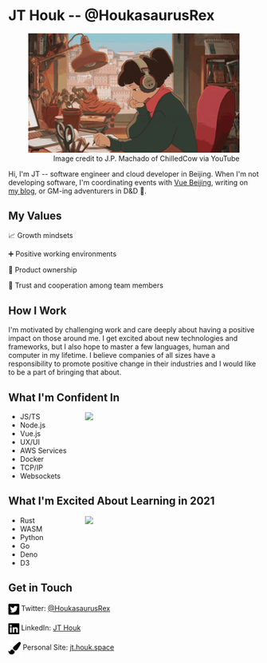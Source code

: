 # JT Houk -- @HoukasaurusRex

<!-- <img src="https://raw.githubusercontent.com/HoukasaurusRex/HoukasaurusRex/master/assets/lofi-hiphop-beats.gif" align="right" width="50%"> -->
<figure align="right" width="50%">
  <img src="/assets/lofi-hiphop-beats.gif" alt="LoFi beats girl studying">
  <figcaption>Image credit to J.P. Machado of ChilledCow via YouTube</figcaption>
</figure>

Hi, I'm JT -- software engineer and cloud developer in Beijing. When I'm not developing software, I'm coordinating events with [Vue Beijing](https://twitter.com/beijing_vue), writing on [my blog](https://jt.houk.space), or GM-ing adventurers in D&D 🐲.

## My Values

📈 Growth mindsets

➕ Positive working environments

👏 Product ownership

🤝 Trust and cooperation among team members

## How I Work

I'm motivated by challenging work and care deeply about having a positive impact on those around me. I get excited about new technologies and frameworks, but I also hope to master a few languages, human and computer in my lifetime. I believe companies of all sizes have a responsibility to promote positive change in their industries and I would like to be a part of bringing that about.

## What I'm Confident In

<img src="https://github-readme-stats.vercel.app/api/top-langs/?username=HoukasaurusRex&layout=compact&theme=radical" align="right" width="350">

* JS/TS
* Node.js
* Vue.js
* UX/UI
* AWS Services
* Docker
* TCP/IP
* Websockets

## What I'm Excited About Learning in 2021

<img src="https://github-readme-stats.vercel.app/api/wakatime?username=HoukasaurusRex&theme=radical" align="right" width="350">

* Rust
* WASM
* Python
* Go
* Deno
* D3

## Get in Touch

<img src="assets/twitter-square-brands.svg" alt="" height="25" align="center"> Twitter: [@HoukasaurusRex](https://twitter.com/HoukasaurusRex)

<img src="assets/linkedin-brands.svg" alt="" height="25" align="center">  LinkedIn: [JT Houk](https://www.linkedin.com/in/jt-houk/)

<img src="assets/paint-brush-solid.svg" alt="" height="25" align="center">  Personal Site: [jt.houk.space](https://jt.houk.space/about/)


<!-- <img src="https://github-readme-stats.vercel.app/api?username=HoukasaurusRex&show_icons=true&theme=radical" width="55%"> -->